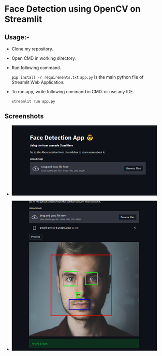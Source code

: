 # Face Detection using OpenCV on Streamlit

## Usage:-
* Clone my repository.

* Open CMD in working directory.

* Run following command.

  ``pip install -r requirements.txt``
  ``app.py`` is the main python file of Streamlit Web Application.

* To run app, write following command in CMD. or use any IDE.

  ``streamlit run app.py``

## Screenshots

* ![Screenshot 1](https://github.com/kartikkhullar/face-detection-thapar/blob/main/t1.png)

* ![Screenshot 2](https://github.com/kartikkhullar/face-detection-thapar/blob/main/t2.png)
